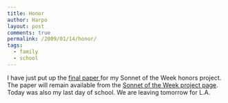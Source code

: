 ```yaml
---
title: Honor
author: Harpo
layout: post
comments: true
permalink: /2009/01/14/honor/
tags:
  - family
  - school
---
```

I have just put up the [final paper ][1] for my Sonnet of the Week honors project. The paper will remain available from the [Sonnet of the Week project page][2]. Today was also my last day of school. We are leaving tomorrow for L.A.

 [1]: http://www.harpojaeger.com/assets/media/wp-content/uploads/2008/09/paper.pdf
 [2]: http://www.harpojaeger.com/projects/sonnet-of-the-week